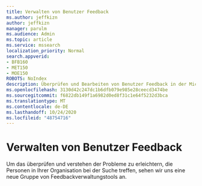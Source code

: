 ```yaml
---
title: Verwalten von Benutzer Feedback
ms.author: jeffkizn
author: jeffkizn
manager: parulm
ms.audience: Admin
ms.topic: article
ms.service: mssearch
localization_priority: Normal
search.appverid:
- BFB160
- MET150
- MOE150
ROBOTS: NoIndex
description: Überprüfen und Bearbeiten von Benutzer Feedback in der Microsoft-Suche
ms.openlocfilehash: 3130d42c247dc1b6dfb079e985e28ceecd3474be
ms.sourcegitcommit: f6822db149f1a6982d0ed8f31c1e64f5232d3bca
ms.translationtype: MT
ms.contentlocale: de-DE
ms.lasthandoff: 10/24/2020
ms.locfileid: "48754716"
---
```

# <a name="managing-user-feedback"></a>Verwalten von Benutzer Feedback

Um das überprüfen und verstehen der Probleme zu erleichtern, die Personen in Ihrer Organisation bei der Suche treffen, sehen wir uns eine neue Gruppe von Feedbackverwaltungstools an.
